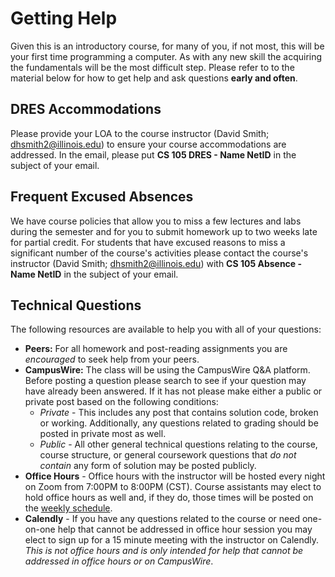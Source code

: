 # Getting Help

Given this is an introductory course, for many of you, if not most, this will be your first time programming a computer. 
As with any new skill the acquiring the fundamentals will be the most difficult step.
Please refer to to the material below for how to get help and ask questions **early and often**.

## DRES Accommodations
Please provide your LOA to the course instructor (David Smith; dhsmith2@illinois.edu) to ensure your course accommodations are addressed. In the email, please put **CS 105 DRES - Name NetID** in the subject of your email.

## Frequent Excused Absences
We have course policies that allow you to miss a few lectures and labs during the semester and for you to submit homework up to two weeks late for partial credit. 
For students that have excused reasons to miss a significant number of the course's activities please contact the course's instructor (David Smith; dhsmith2@illinois.edu) with **CS 105 Absence - Name NetID** in the subject of your email. 

## Technical Questions

The following resources are available to help you with all of your questions:
* **Peers:** For all homework and post-reading assignments you are *encouraged* to seek help from your peers.
* **CampusWire:** The class will be using the CampusWire Q&A platform. Before posting a question please search to see if your question may have already been answered. If it has not please make either a public or private post based on the following conditions:
  * *Private* - This includes any post that contains solution code, broken or working. Additionally, any questions related to grading should be posted in private most as well.
  * *Public* - All other general technical questions relating to the course, course structure, or general coursework questions that *do not contain* any form of solution may be posted publicly.
* **Office Hours** - Office hours with the instructor will be hosted every night on Zoom from 7:00PM to 8:00PM (CST). Course assistants may elect to hold office hours as well and, if they do, those times will be posted on the [weekly schedule](https://hamiltonfour.tech/cs-105-summer-21/schedule/).
* **Calendly** - If you have any questions related to the course or need one-on-one help that cannot be addressed in office hour session you may elect to sign up for a 15 minute meeting with the instructor on Calendly. *This is not office hours and is only intended for help that cannot be addressed in office hours or on CampusWire*.
